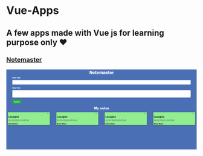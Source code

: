 # Vue-Apps
## A few apps made with Vue js for learning purpose only ♥

### [Notemaster](https://github.com/Rafik-Belkadi/Vue-Apps/tree/master/Applications/NoteMaster)
![alt text](https://github.com/Rafik-Belkadi/Vue-Apps/blob/master/Applications/Screenshots/Notemaster.png)
